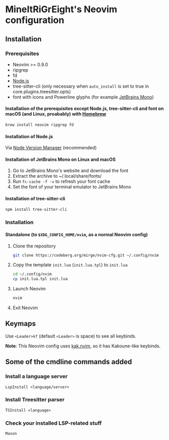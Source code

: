 # MineItRiGrEight's Neovim configuration

## Installation

### Prerequisites

- Neovim >= 0.9.0
- ripgrep
- fd
- [Node.js](https://nodejs.org/)
- tree-sitter-cli (only necessary when `auto_install` is set to true in core.plugins.treesitter.opts)
- font with icons and Powerline glyphs (for example [JetBrains Mono](https://jetbrains.com/mono))

#### Installation of the prerequisites except Node.js, tree-sitter-cli and font on macOS (and Linux, proabably) with [Homebrew](https://brew.sh/)

```sh
brew install neovim ripgrep fd
```

#### Installation of Node.js

Via [Node Version Manager](https://nvm.sh/) (recommended)

#### Installation of JetBrains Mono on Linux and macOS

1. Go to JetBrains Mono's website and download the font
2. Extract the archive to ~/.local/share/fonts/
3. Run `fc-cache -f -v` to refresh your font cache
4. Set the font of your terminal emulator to JetBrains Mono

#### Installation of tree-sitter-cli

```sh
npm install tree-sitter-cli
```

### Installation

#### Standalone (to `$XDG_CONFIG_HOME/nvim`, as a normal Neovim config)

1. Clone the repository
   ```sh
   git clone https://codeberg.org/mirge/nvim-cfg.git ~/.config/nvim
   ```
2. Copy the template `init.lua` (`init.lua.tpl`) to `init.lua`
   ```sh
   cd ~/.config/nvim
   cp init.lua.tpl init.lua
   ```
3. Launch Neovim
   ```sh
   nvim
   ```

4. Exit Neovim

## Keymaps

Use `<Leader>kf` (default `<Leader>` is space) to see all keybinds.

**Note**: This Neovim config uses [kak.nvim](https://codeberg.org/mirge/kak.nvim), so it has Kakoune-like keybinds.

## Some of the cmdline commands added

### Install a language server

```vim
LspInstall <language/server>
```

### Install Treesitter parser

```vim
TSInstall <language>
```

### Check your installed LSP-related stuff

```vim
Mason
```
